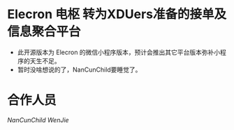 # Elecron 电枢 转为XDUers准备的接单及信息聚合平台
- 此开源版本为 Elecron 的微信小程序版本，预计会推出其它平台版本弥补小程序的天生不足。
- 暂时没啥想说的了，NanCunChild要睡觉了。
# 合作人员
*NanCunChild* *WenJie*

